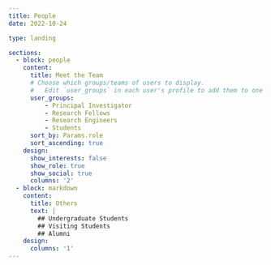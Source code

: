 ```yaml
---
title: People
date: 2022-10-24

type: landing

sections:
  - block: people
    content:
      title: Meet the Team
      # Choose which groups/teams of users to display.
      #   Edit `user_groups` in each user's profile to add them to one or more of these groups.
      user_groups:
          - Principal Investigator
          - Research Fellows
          - Research Engineers
          - Students
      sort_by: Params.role
      sort_ascending: true
    design:
      show_interests: false
      show_role: true
      show_social: true
      columns: '2'
  - block: markdown
    content:
      title: Others
      text: |
        ## Undergraduate Students
        ## Visiting Students
        ## Alumni
    design:
      columns: '1'
---
```

